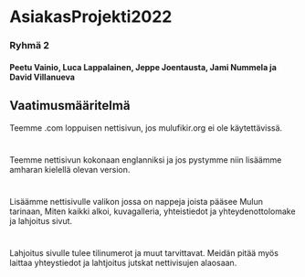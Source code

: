 # AsiakasProjekti2022
### Ryhmä 2
#### Peetu Vainio, Luca Lappalainen, Jeppe Joentausta, Jami Nummela ja David Villanueva

## Vaatimusmääritelmä

Teemme .com loppuisen nettisivun, jos mulufikir.org ei ole käytettävissä. 
#
Teemme nettisivun kokonaan englanniksi ja jos pystymme niin lisäämme amharan kielellä olevan version. 
#
Lisäämme nettisivulle valikon jossa on nappeja joista pääsee Mulun tarinaan, Miten kaikki alkoi, kuvagalleria, yhteistiedot ja yhteydenottolomake ja lahjoitus sivut.
#
Lahjoitus sivulle tulee tilinumerot ja muut tarvittavat.
Meidän pitää myös laittaa yhteystiedot ja lahtjoitus jutskat nettivisujen alaosaan.
